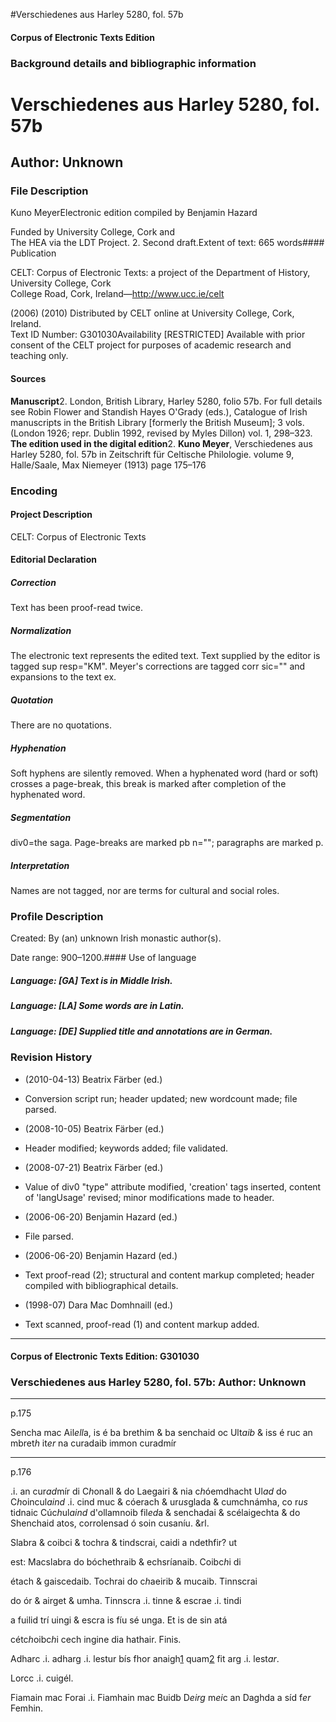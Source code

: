 

#Verschiedenes aus Harley 5280, fol. 57b


<!-- // 
 function footNote(link) {
 openpopup = window.open(link,"openpopup","width=512,height=128,left=256,top=256,resizable=no,scrollbars=1,menubar=1,statusbar=0,toolbar=0");
}
// -->



#### Corpus of Electronic Texts Edition


### Background details and bibliographic information


Verschiedenes aus Harley 5280, fol. 57b
=======================================


Author: Unknown
---------------


### File Description

Kuno MeyerElectronic edition compiled by Benjamin Hazard

Funded by University College, Cork and  
The HEA via the LDT Project. 2. Second draft.Extent of text: 
665 words#### Publication


CELT: Corpus of Electronic Texts: a project of the Department of History, University College, Cork  
College Road, Cork, Ireland—http://www.ucc.ie/celt

 (2006) (2010) Distributed by CELT online at University College, Cork, Ireland.  
Text ID Number: G301030Availability [RESTRICTED] 
Available with prior consent of the CELT project for purposes of academic research and teaching only.


#### Sources


**Manuscript**2. London, British Library, Harley 5280, folio 57b. For full details see Robin Flower and Standish Hayes O'Grady (eds.), Catalogue of Irish manuscripts in the British Library [formerly the British Museum]; 3 vols. (London 1926; repr. Dublin 1992, revised by Myles Dillon) vol. 1, 298–323.
**The edition used in the digital edition**2. **Kuno Meyer**, Verschiedenes aus Harley 5280, fol. 57b in Zeitschrift für Celtische Philologie. volume 9, Halle/Saale, Max Niemeyer (1913) page 175–176

### Encoding


#### Project Description


CELT: Corpus of Electronic Texts


#### Editorial Declaration


##### Correction


Text has been proof-read twice.


##### Normalization


The electronic text represents the edited text. Text supplied by the editor is tagged sup resp="KM". Meyer's corrections are tagged corr sic="" and expansions to the text ex.


##### Quotation


There are no quotations.


##### Hyphenation


Soft hyphens are silently removed. When a hyphenated word (hard or soft) crosses a page-break, this break is marked after completion of the hyphenated word.


##### Segmentation


div0=the saga. Page-breaks are marked pb n=""; paragraphs are marked p.


##### Interpretation


Names are not tagged, nor are terms for cultural and social roles.


### Profile Description


Created: By (an) unknown Irish monastic author(s).

 Date range: 900–1200.#### Use of language


##### Language: [GA] Text is in Middle Irish.


##### Language: [LA] Some words are in Latin.


##### Language: [DE] Supplied title and annotations are in German.


### Revision History


* (2010-04-13) Beatrix Färber (ed.)

* Conversion script run; header updated; new wordcount made; file parsed.
* (2008-10-05) Beatrix Färber (ed.)

* Header modified; keywords added; file validated.
* (2008-07-21) Beatrix Färber (ed.)

* Value of div0 "type" attribute modified, 'creation' tags inserted, content of 'langUsage' revised; minor modifications made to header.
* (2006-06-20) Benjamin Hazard (ed.)

* File parsed.
* (2006-06-20) Benjamin Hazard (ed.)

* Text proof-read (2); structural and content markup completed; header compiled with bibliographical details.
* (1998-07) Dara Mac Domhnaill (ed.)

* Text scanned, proof-read (1) and content markup added.




---


#### Corpus of Electronic Texts Edition: G301030


### Verschiedenes aus Harley 5280, fol. 57b: Author: Unknown




---

p.175


Sencha mac Ail*ell*a, is é ba brethim & ba senchaid oc Ult*aib* & iss é ruc an mbret*h* it*er* na curadaib immon curadmír





---

p.176






.i. an cur*ad*mír di C*h*onall & do Laegairi & nia c*h*óemdhacht Ul*ad* do C*h*oincul*aind* .i. cind muc & cóerach & ur*us*glada & cumchnámha, co r*us* tidnaic Cúc*h*ul*aind* d'ollamnoib fil*ed*a & senchadai & scélaigechta & do Shenchaid atos, corrolensad ó soin cusaníu. &rl.


Slabra & coibci & tochra & tindscrai, caidi a ndethfir? ut

est: Macslabra do bóchethraib & echsríanaib. Coibc*h*i di

étach & gaiscedaib. Tochrai do c*h*aeirib & mucaib. Tinnscrai

do ór & airget & umha. Tinnscra .i. tinne & escrae .i. tindi

a fuilid trí uingi & escra is fíu sé unga. Et is de sin atá

cétc*h*oibc*h*i cech ingine dia hathair. Finis.


Adharc .i. adharg .i. lestur bís fhor anaigh[1](javascript:footNote('G301030/note001.html')) quam[2](javascript:footNote('G301030/note002.html')) fit arg .i. lest*ar*.


Lorcc .i. cuigél.


Fiamain mac Forai .i. Fiamhain mac Buidb D*eirg* m*ei*c an Daghda a síd f*er* Femhin.












